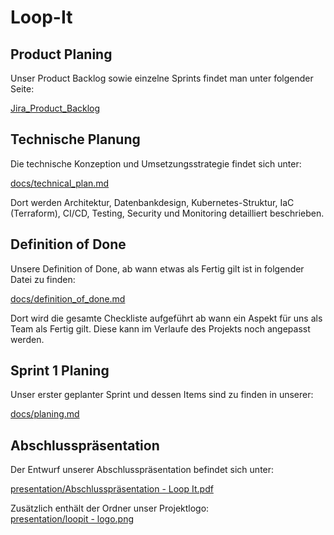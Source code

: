 # Loop-It

## Product Planing

Unser Product Backlog sowie einzelne Sprints findet man unter folgender Seite:

[Jira_Product_Backlog](https://zerrelius.atlassian.net/jira/software/projects/SCRUM/boards/1/backlog)

## Technische Planung

Die technische Konzeption und Umsetzungsstrategie findet sich unter:

[docs/technical_plan.md](docs/technical_plan.md)

Dort werden Architektur, Datenbankdesign, Kubernetes-Struktur, IaC (Terraform), CI/CD, Testing, Security und Monitoring detailliert beschrieben.

## Definition of Done

Unsere Definition of Done, ab wann etwas als Fertig gilt ist in folgender Datei zu finden:

[docs/definition_of_done.md](docs/definition_of_done.md)

Dort wird die gesamte Checkliste aufgeführt ab wann ein Aspekt für uns als Team als Fertig gilt. Diese kann im Verlaufe des Projekts noch angepasst werden.

## Sprint 1 Planing

Unser erster geplanter Sprint und dessen Items sind zu finden in unserer:

[docs/planing.md](docs/planing.md)

## Abschlusspräsentation

Der Entwurf unserer Abschlusspräsentation befindet sich unter:

[presentation/Abschlusspräsentation - Loop It.pdf](presentation/Abschlusspr%C3%A4sentation%20-%20Loop%20It.pdf)

Zusätzlich enthält der Ordner unser Projektlogo:  
[presentation/loopit - logo.png](presentation/loopit%20-%20logo.png)
